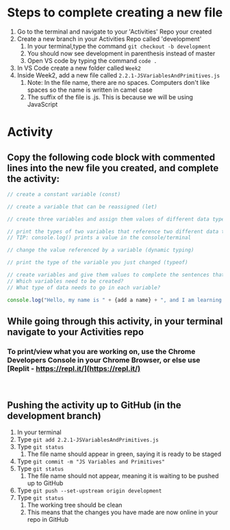 # Steps to complete creating a new file

1. Go to the terminal and navigate to your 'Activities' Repo your created
2. Create a new branch in your Activities Repo called 'development'
   1. In your terminal,type the command `git checkout -b development`
   2. You should now see development in parenthesis instead of master
   3. Open VS code by typing the command `code .`
3. In VS Code create a new folder called `Week2`
4. Inside Week2, add a new file called `2.2.1-JSVariablesAndPrimitives.js`
   1. Note: In the file name, there are no spaces. Computers don't like spaces so the name is written in camel case
   2. The suffix of the file is .js. This is because we will be using JavaScript

# Activity

## Copy the following code block with commented lines into the new file you created, and complete the activity:

```javascript
// create a constant variable (const)

// create a variable that can be reassigned (let)

// create three variables and assign them values of different data types (=)

// print the types of two variables that reference two different data types (typeof)
// TIP: console.log() prints a value in the console/terminal

// change the value referenced by a variable (dynamic typing)

// print the type of the variable you just changed (typeof)

// create variables and give them values to complete the sentences that will print  below.
// Which variables need to be created?
// What type of data needs to go in each variable?

console.log("Hello, my name is " + {add a name} + ", and I am learning " + {add a language} + ". I have been practicing for only " +  {add a number} + " weeks, so my status as a master is: " + {true or false} + ".");

```

## While going through this activity, in your terminal navigate to your Activities repo

### To print/view what you are working on, use the Chrome Developers Console in your Chrome Browser, or else use [Replit - https://repl.it/](https://repl.it/)

<br>

## Pushing the activity up to GitHub (in the development branch)

1. In your terminal
2. Type `git add 2.2.1-JSVariablesAndPrimitives.js`
3. Type `git status`
   1. The file name should appear in green, saying it is ready to be staged
4. Type `git commit -m "JS Variables and Primitives"`
5. Type `git status`
   1. The file name should not appear, meaning it is waiting to be pushed up to GitHub
6. Type `git push --set-upstream origin development`
7. Type `git status`
   1. The working tree should be clean
   2. This means that the changes you have made are now online in your repo in GitHub
